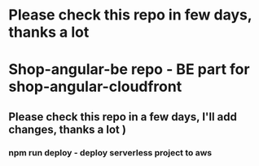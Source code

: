# Please check this repo in few days, thanks a lot

# Shop-angular-be repo - BE part for shop-angular-cloudfront

## Please check this repo in a few days, I'll add changes, thanks a lot )

### npm run deploy - deploy serverless project to aws
